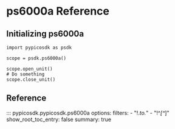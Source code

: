 # ps6000a Reference
## Initializing ps6000a
```
import pypicosdk as psdk

scope = psdk.ps6000a()

scope.open_unit()
# Do something
scope.close_unit()
```

## Reference
::: pypicosdk.pypicosdk.ps6000a
    options:
        filters:
        - "!.*_to_.*"
        - "!^_[^_]"
        show_root_toc_entry: false
        summary: true